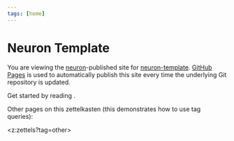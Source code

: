 ```yaml
---
tags: [home]
---
```


# Neuron Template

You are viewing the [neuron](https://neuron.zettel.page/)-published site for [neuron-template](https://github.com/srid/neuron-template). [GitHub Pages](https://pages.github.com/) is used to automatically publish this site every time the underlying Git repository is updated.

Get started by reading <README>.

Other pages on this zettelkasten (this demonstrates how to use tag queries):

<z:zettels?tag=other>
